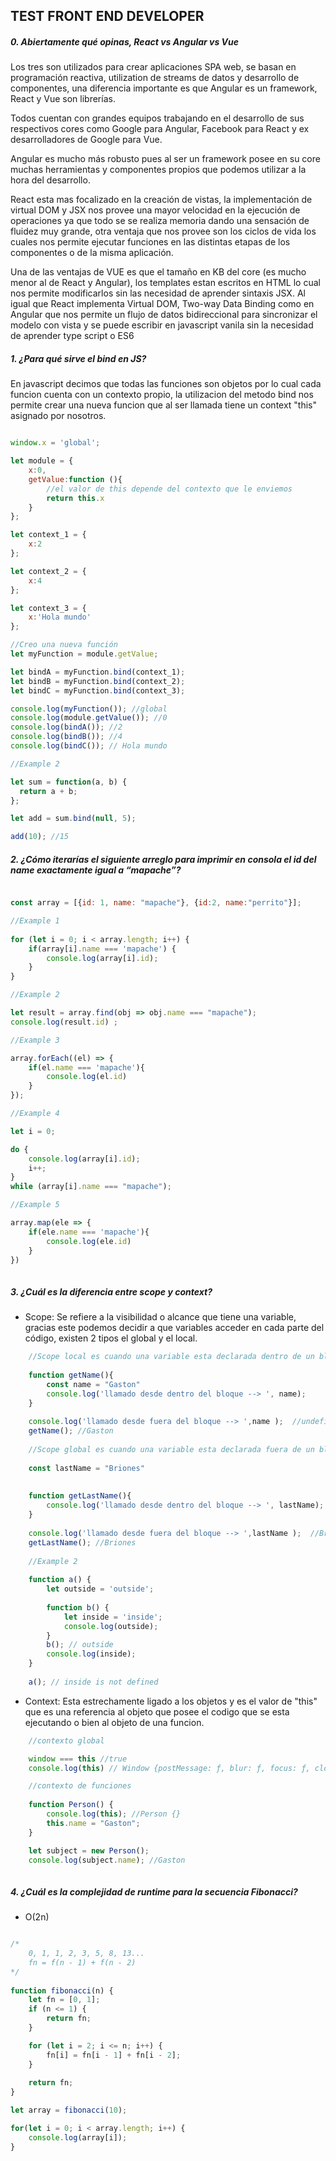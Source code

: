 
## TEST FRONT END DEVELOPER

##### 0. Abiertamente qué opinas, React vs Angular vs Vue
Los tres son utilizados para crear aplicaciones SPA web, se basan en programación reactiva, utilization de streams de datos y desarrollo de componentes, 
una diferencia importante es que Angular es un framework, React y Vue son librerías.

Todos cuentan con grandes equipos trabajando en el desarrollo de sus respectivos cores como Google para Angular,
Facebook para React y ex desarrolladores de Google para Vue.

Angular es mucho más robusto pues al ser un framework posee en su core muchas herramientas y 
componentes propios que podemos utilizar a la hora del desarrollo.

React esta mas focalizado en la creación de vistas, la implementación de virtual DOM y JSX nos provee una mayor velocidad en la ejecución de operaciones ya que todo se se realiza memoria dando una sensación de fluidez muy grande, otra ventaja que nos provee son los ciclos de vida los cuales nos permite ejecutar funciones en las distintas etapas de los componentes o de la misma aplicación.


Una de las ventajas de VUE es que el tamaño en KB del core (es mucho menor al de  React y Angular), 
los templates estan escritos en HTML lo cual nos permite modificarlos sin las necesidad de aprender sintaxis JSX.
Al igual que React implementa Virtual DOM, Two-way Data Binding como en Angular que nos permite un flujo de datos bidireccional 
para sincronizar el modelo con vista  y se puede escribir en javascript vanila sin la necesidad de aprender type script o ES6 

##### 1. ¿Para qué sirve el bind en JS?
En javascript decimos que todas las funciones son objetos por lo cual cada funcion cuenta con un contexto propio, la utilizacion
del metodo bind nos permite crear una nueva funcion que al ser llamada tiene un context "this" asignado por nosotros.

```javascript

window.x = 'global';

let module = {
    x:0,
    getValue:function (){
        //el valor de this depende del contexto que le enviemos
    	return this.x
    }
};

let context_1 = {
    x:2
};

let context_2 = {
    x:4
};

let context_3 = {
    x:'Hola mundo'
};

//Creo una nueva función 
let myFunction = module.getValue;

let bindA = myFunction.bind(context_1);
let bindB = myFunction.bind(context_2);
let bindC = myFunction.bind(context_3);

console.log(myFunction()); //global
console.log(module.getValue()); //0
console.log(bindA()); //2
console.log(bindB()); //4
console.log(bindC()); // Hola mundo

//Example 2

let sum = function(a, b) {
  return a + b;
};

let add = sum.bind(null, 5);

add(10); //15

```  
##### 2. ¿Cómo iterarías el siguiente arreglo para imprimir en consola el id del name exactamente igual a “mapache”?

```javascript 

const array = [{id: 1, name: "mapache"}, {id:2, name:"perrito"}];

//Example 1
 
for (let i = 0; i < array.length; i++) {
    if(array[i].name === 'mapache') {
        console.log(array[i].id);
    } 
}

//Example 2

let result = array.find(obj => obj.name === "mapache");
console.log(result.id) ;

//Example 3

array.forEach((el) => {
    if(el.name === 'mapache'){
        console.log(el.id)        
    }
});

//Example 4

let i = 0;

do {
    console.log(array[i].id);
    i++;
}
while (array[i].name === "mapache");

//Example 5

array.map(ele => {
    if(ele.name === 'mapache'){
        console.log(ele.id)
    }
})
  	
```
##### 3. ¿Cuál es la diferencia entre scope y context?
* Scope: Se refiere a la visibilidad o alcance que tiene una variable, gracias este podemos decidir a que 
variables acceder en cada parte del código, existen 2 tipos el global y el local.

```javascript 
    //Scope local es cuando una variable esta declarada dentro de un bloque o una función
   
    function getName(){                                           
        const name = "Gaston"                                  
        console.log('llamado desde dentro del bloque --> ', name);
    }      
                                                            
    console.log('llamado desde fuera del bloque --> ',name );  //undefined
    getName(); //Gaston
    
    //Scope global es cuando una variable esta declarada fuera de un bloque o función
    
    const lastName = "Briones"
    
    
    function getLastName(){
        console.log('llamado desde dentro del bloque --> ', lastName); 
    }
    
    console.log('llamado desde fuera del bloque --> ',lastName );  //Briones    
    getLastName(); //Briones    
    
    //Example 2
    
    function a() {
        let outside = 'outside';
    
    	function b() {
            let inside = 'inside';
            console.log(outside); 
    	}
    	b(); // outside    
    	console.log(inside); 
    }
    
    a(); // inside is not defined  
```
* Context: Esta estrechamente ligado a los objetos y es el valor de "this" que es una referencia al objeto que posee el 
codigo que se esta ejecutando o bien al objeto de una funcion.

```javascript 
    //contexto global

    window === this //true
    console.log(this) // Window {postMessage: ƒ, blur: ƒ, focus: ƒ, close: ƒ, parent: Window, …}

    //contexto de funciones
    
    function Person() {     
        console.log(this); //Person {}
        this.name = "Gaston";                              
    }                              

    let subject = new Person();    
    console.log(subject.name); //Gaston
        
```
##### 4. ¿Cuál es la complejidad de runtime para la secuencia Fibonacci?

* O(2n)

```javascript

/*
    0, 1, 1, 2, 3, 5, 8, 13...
    fn = f(n - 1) + f(n - 2)
*/
    
function fibonacci(n) {
    let fn = [0, 1];
    if (n <= 1) {
        return fn;
    }

    for (let i = 2; i <= n; i++) {
        fn[i] = fn[i - 1] + fn[i - 2];
    }
    
    return fn;
}

let array = fibonacci(10);

for(let i = 0; i < array.length; i++) {
    console.log(array[i]);
}







    

```




